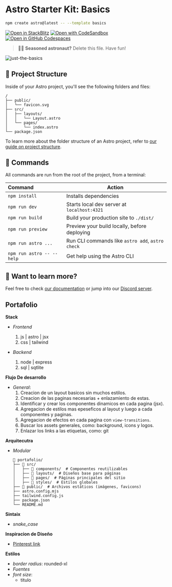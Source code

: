 # Astro Starter Kit: Basics

```sh
npm create astro@latest -- --template basics
```

[![Open in StackBlitz](https://developer.stackblitz.com/img/open_in_stackblitz.svg)](https://stackblitz.com/github/withastro/astro/tree/latest/examples/basics)
[![Open with CodeSandbox](https://assets.codesandbox.io/github/button-edit-lime.svg)](https://codesandbox.io/p/sandbox/github/withastro/astro/tree/latest/examples/basics)
[![Open in GitHub Codespaces](https://github.com/codespaces/badge.svg)](https://codespaces.new/withastro/astro?devcontainer_path=.devcontainer/basics/devcontainer.json)

> 🧑‍🚀 **Seasoned astronaut?** Delete this file. Have fun!

![just-the-basics](https://github.com/withastro/astro/assets/2244813/a0a5533c-a856-4198-8470-2d67b1d7c554)

## 🚀 Project Structure

Inside of your Astro project, you'll see the following folders and files:

```text
/
├── public/
│   └── favicon.svg
├── src/
│   ├── layouts/
│   │   └── Layout.astro
│   └── pages/
│       └── index.astro
└── package.json
```

To learn more about the folder structure of an Astro project, refer to [our guide on project structure](https://docs.astro.build/en/basics/project-structure/).

## 🧞 Commands

All commands are run from the root of the project, from a terminal:

| Command                   | Action                                           |
| :------------------------ | ------------------------------------------------ |
| `npm install`             | Installs dependencies                            |
| `npm run dev`             | Starts local dev server at `localhost:4321`      |
| `npm run build`           | Build your production site to `./dist/`          |
| `npm run preview`         | Preview your build locally, before deploying     |
| `npm run astro ...`       | Run CLI commands like `astro add`, `astro check` |
| `npm run astro -- --help` | Get help using the Astro CLI                     |

## 👀 Want to learn more?

Feel free to check [our documentation](https://docs.astro.build) or jump into our [Discord server](https://astro.build/chat).

## Portafolio

**Stack**

- _Frontend_

  1. js | astro | jsx
  2. css | tailwind

- _Backend_

  1. node | express
  2. sql | sqtlite

**Flujo De desarrollo**

- _General_:
  1. Creacion de un layout basicos sin muchos estilos.
  2. Creacion de las paginas necesarias + enlazamiento de estas.
  3. Identificar y crear los componentes dinamicos en cada pagina (jsx).
  4. Agregacion de estilos mas epeseficos al layout y luego a cada componentes y paginas.
  5. Agregacion de efectos en cada pagina con `view-transitions`.
  6. Buscar los assets generales, como: background, icons y logos.
  7. Enlazar los links a las etiquetas, como: git

**Arquitecutra**

- _Modular_
  ```
  📂 portafolio/
  ├── 📁 src/
  │   ├── 📁 components/  # Componentes reutilizables
  │   ├── 📁 layouts/  # Diseños base para páginas
  │   ├── 📁 pages/  # Páginas principales del sitio
  │   ├── 📁 styles/  # Estilos globales
  ├── 📁 public/  # Archivos estáticos (imágenes, favicons)
  ├── astro.config.mjs
  ├── tailwind.config.js
  ├── package.json
  └── README.md
  ```

**Sintaix**

- _snake_case_

**Inspiracion de Diseño**

- [Pinterest link](https://co.pinterest.com/pin/655696027034988544/)

**Estilos**

- _border radius_: rounded-xl
- _Fuentes_
- _font size_:
  - titulo
